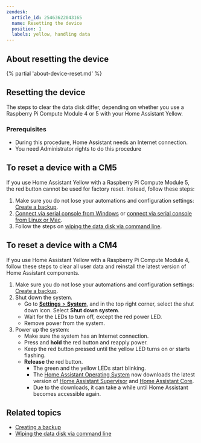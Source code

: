 ```yaml
---
zendesk:
  article_id: 25463622043165
  name: Resetting the device
  position: 1
  labels: yellow, handling data
---
```


## About resetting the device

{% partial 'about-device-reset.md' %}

## Resetting the device

The steps to clear the data disk differ, depending on whether you use a Raspberry Pi Compute Module 4 or 5 with your Home Assistant Yellow.

### Prerequisites

- During this procedure, Home Assistant needs an Internet connection.
- You need Administrator rights to do this procedure

## To reset a device with a CM5

If you use Home Assistant Yellow with a Raspberry Pi Compute Module 5, the red button cannot be used for factory reset. Instead, follow these steps:

1. Make sure you do not lose your automations and configuration settings: [Create a backup](/hc/en-us/articles/25454640981533).
2. [Connect via serial console from Windows](/hc/en-us/articles/25454894609693) or [connect via serial console from Linux or Mac](/hc/en-us/articles/25454972435357).
3. Follow the steps on [wiping the data disk via command line](https://www.home-assistant.io/common-tasks/os/#wiping-the-data-disk-from-the-command-line).

## To reset a device with a CM4

If you use Home Assistant Yellow with a Raspberry Pi Compute Module 4, follow these steps to clear all user data and reinstall the latest version of Home Assistant components.

1. Make sure you do not lose your automations and configuration settings: [Create a backup](/hc/en-us/articles/25454640981533).
2. Shut down the system.
   - Go to [**Settings** > **System**](https://my.home-assistant.io/redirect/system_dashboard/), and in the top right corner, select the shut down icon. Select **Shut down system**.
   - Wait for the LEDs to turn off, except the red power LED.
   - Remove power from the system.
3. Power up the system:
   - Make sure the system has an Internet connection.
   - Press and **hold** the red button and reapply power.
   - Keep the red button pressed until the yellow LED turns on or starts flashing.
   - **Release** the red button.
     - The green and the yellow LEDs start blinking.
     - The [Home Assistant Operating System](https://www.home-assistant.io/docs/glossary/#home-assistant-operating-system) now downloads the latest version of [Home Assistant Supervisor](https://www.home-assistant.io/docs/glossary/#home-assistant-supervisor) and [Home Assistant Core](https://www.home-assistant.io/docs/glossary/#home-assistant-core).
     - Due to the downloads, it can take a while until Home Assistant becomes accessible again.

## Related topics

- [Creating a backup](/hc/en-us/articles/25454640981533)
- [Wiping the data disk via command line](https://www.home-assistant.io/common-tasks/os/#wiping-the-data-disk-from-the-command-line)
